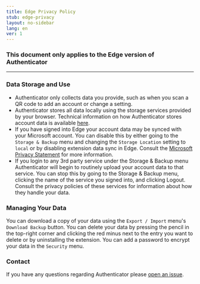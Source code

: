 ```yaml
---
title: Edge Privacy Policy
stub: edge-privacy
layout: no-sidebar
lang: en
ver: 1
---
```


### This document only applies to the Edge version of Authenticator

---

### Data Storage and Use

- Authenticator only collects data you provide, such as when you scan a QR code to add an account or change a setting.
- Authenticator stores all data locally using the storage services provided by your browser. Technical information on how Authenticator stores account data is available [here](https://developer.mozilla.org/en-US/docs/Mozilla/Add-ons/WebExtensions/API/storage).
- If you have signed into Edge your account data may be synced with your Microsoft account. You can disable this by either going to the `Storage & Backup` menu and changing the `Storage Location` setting to `local` or by disabling extension data sync in Edge. Consult the [Microsoft Privacy Statement](https://privacy.microsoft.com/en-US/privacystatement) for more information.
- If you login to any 3rd party service under the Storage & Backup menu Authenticator will begin to routinely upload your account data to that service. You can stop this by going to the Storage & Backup menu, clicking the name of the service you signed into, and clicking Logout. Consult the privacy policies of these services for information about how they handle your data.

### Managing Your Data

You can download a copy of your data using the `Export / Import` menu's `Download Backup` button. You can delete your data by pressing the pencil in the top-right corner and clicking the red minus next to the entry you want to delete or by uninstalling the extension. You can add a password to encrypt your data in the `Security` menu.

### Contact

If you have any questions regarding Authenticator please [open an issue](https://github.com/Authenticator-Extension/Authenticator/issues/new).
